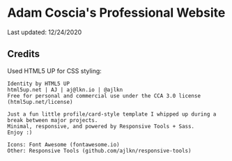 # Adam Coscia's Professional Website

Last updated: 12/24/2020

## Credits

Used HTML5 UP for CSS styling:

```
Identity by HTML5 UP
html5up.net | AJ | aj@lkn.io | @ajlkn
Free for personal and commercial use under the CCA 3.0 license (html5up.net/license)

Just a fun little profile/card-style template I whipped up during a break between major projects. 
Minimal, responsive, and powered by Responsive Tools + Sass. 
Enjoy :)

Icons: Font Awesome (fontawesome.io)
Other: Responsive Tools (github.com/ajlkn/responsive-tools)
```
